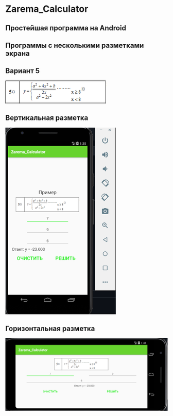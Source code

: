 # Zarema_Calculator
## Простейшая программа на Android
## Программы с несколькими разметками экрана
## Вариант 5 
![Снимок](https://github.com/zzoasis/Zarema_SOCKETS_Lab1/blob/master/Снимок.PNG)
## Вертикальная разметка 
![Снимок1](https://github.com/zzoasis/Zarema_Calculator/blob/master/Снимок1.PNG)
## Горизонтальная разметка
![Снимок2](https://github.com/zzoasis/Zarema_Calculator/blob/master/Снимок2.PNG)

